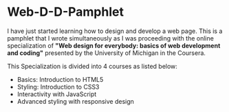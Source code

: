 # Web-D-D-Pamphlet
<p>
  I have just started learning how to design and develop a web page.
  This is a pamphlet that I wrote simultaneously as I was proceeding with the online specialization of <b>"Web design for everybody: basics of web development and coding"</b> presented by the University of Michigan in the Coursera.
  </p>
<p>
  This Specialization is divided into 4 courses as listed below:
<ul>
  <li>Basics: Introduction to HTML5</li>
  <li>Styling: Introduction to CSS3</li>
  <li>Interactivity with JavaScript</li>
  <li>Advanced styling with responsive design</li>
</p>
